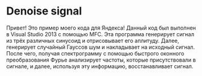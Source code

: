 # Denoise signal
Привет! Это пример моего кода для Яндекса!
Данный код был выполнен в Visual Studio 2013 с помощью MFC. 
Эта программа генерирует сигнал из трёх различных синусоид и отрисовывает его аплитуду. Далее, генерирует случайный Гауссов шум и накладывает на исходный сигнал. После чего, получая спектрограмму с помощью быстрого оконного преобразования Фурье анализирует частоты, которые присутствовали в сигнале, и далее, используя эту информацию, восстанавливает сигнал. 
